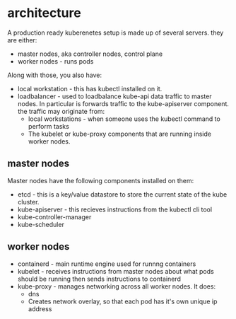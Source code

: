 # architecture


A production ready kuberenetes setup is made up of several servers. they are either:

- master nodes, aka controller nodes, control plane
- worker nodes - runs pods


Along with those, you also have:

- local workstation - this has kubectl installed on it. 
- loadbalancer - used to loadbalance kube-api data traffic to master nodes. In particular is forwards traffic to the kube-apiserver component. the traffic may originate from:
  - local workstations - when someone uses the kubectl command to perform tasks
  - The kubelet or kube-proxy components that are running inside worker nodes. 



## master nodes

Master nodes have the following components installed on them:

- etcd - this is a key/value datastore to store the current state of the kube cluster.
- kube-apiserver - this recieves instructions from the kubectl cli tool
- kube-controller-manager
- kube-scheduler


## worker nodes

- containerd - main runtime engine used for runnng containers
- kubelet - receives instructions from master nodes about what pods should be running then sends instructions to containerd
- kube-proxy - manages networking across all worker nodes. It does:
  - dns 
  - Creates network overlay, so that each pod has it's own unique ip address